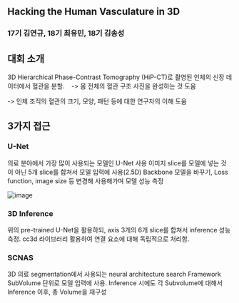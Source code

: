 ## Hacking the Human Vasculature in 3D

### 17기 김연규, 18기 최유민, 18기 김송성

## 대회 소개
3D Hierarchical Phase-Contrast Tomography (HiP-CT)로 촬영된 인체의 신장 데이터에서 혈관을 분할. 
 
\-> 몸 전체의 혈관 구조 사진을 완성하는 것 도움

\-> 인체 조직의 혈관의 크기, 모양, 패턴 등에 대한 연구자의 이해 도움

## 3가지 접근
### U-Net
의료 분야에서 가장 많이 사용되는 모델인 U-Net 사용
이미지 slice를 모델에 넣는 것이 아닌 5개 slice를 합쳐서 모델 입력에 사용(2.5D)
Backbone 모델을 바꾸기, Loss function, image size 등 변경해 사용해가며 모델 성능 측정

![image](https://github.com/KU-BIG/KUBIG_2023_FALL/assets/95427125/6b095c40-73bc-4a54-aa04-aec3e30f507c)


### 3D Inference
위의 pre-trained U-Net을 활용하되, axis 3개의 6개 slice를 합쳐서 inference 성능 측정.
cc3d 라이브러리 활용하여 연결 요소에 대해 독립적으로 처리함.


### SCNAS
3D 의료 segmentation에서 사용되는 neural architecture search Framework
SubVolume 단위로 모델 입력에 사용.
Inference 시에도 각 Subvolume에 대해서 Inference 이후, 총 Volume을 재구성

